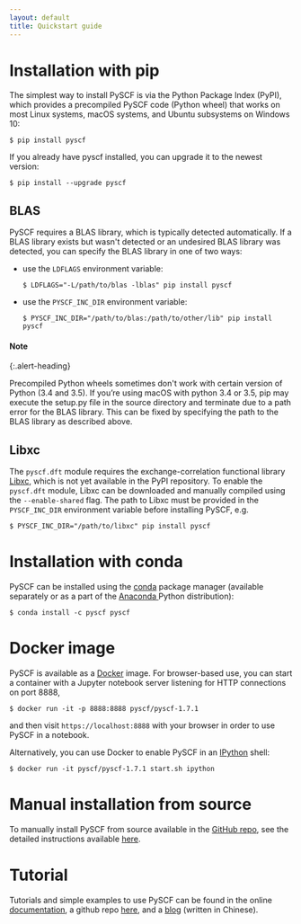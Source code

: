 ```yaml
---
layout: default
title: Quickstart guide
---
```

# Installation with pip

The simplest way to install PySCF is via the Python Package Index (PyPI),
which provides a precompiled PySCF code (Python wheel) that works on most
Linux systems, macOS systems, and Ubuntu subsystems on Windows 10:
``` shell
$ pip install pyscf
```
If you already have pyscf installed, you can upgrade it to the newest
version:
``` shell
$ pip install --upgrade pyscf
```

## BLAS

PySCF requires a BLAS library, which is typically detected automatically. If a
BLAS library exists but wasn't detected or an undesired BLAS library was
detected, you can specify the BLAS library in one of two ways:
- use the `LDFLAGS` environment variable: 
  ``` shell
  $ LDFLAGS="-L/path/to/blas -lblas" pip install pyscf
  ```
- use the `PYSCF_INC_DIR` environment variable:
  ``` shell
  $ PYSCF_INC_DIR="/path/to/blas:/path/to/other/lib" pip install pyscf
  ```

<div class="alert alert-warning" role="alert" markdown="1">

#### Note
{:.alert-heading} 

Precompiled Python wheels sometimes don't work with certain version of Python
(3.4 and 3.5). If you’re using macOS with python 3.4 or 3.5, pip may execute the
setup.py file in the source directory and terminate due to a path error for the
BLAS library. This can be fixed by specifying the path to the BLAS library
as described above.

</div>

## Libxc

The `pyscf.dft` module requires the exchange-correlation functional library
[Libxc](https://tddft.org/programs/libxc/), which is not yet available in the
PyPI repository.  To enable the `pyscf.dft` module, Libxc can be downloaded and
manually compiled using the `--enable-shared` flag.  The path to Libxc must be
provided in the `PYSCF_INC_DIR` environment variable before installing PySCF, e.g.
``` shell
$ PYSCF_INC_DIR="/path/to/libxc" pip install pyscf 
``` 

# Installation with conda

PySCF can be installed using the <a href="https://conda.io/en/latest/">conda</a> package manager
(available separately or as a part of the <a href="https://www.anaconda.com/distribution/">Anaconda </a>
Python distribution):
``` shell
$ conda install -c pyscf pyscf
```

# Docker image

PySCF is available as a [Docker](https://www.docker.com/get-started) image.  For
browser-based use, you can start a container with a Jupyter notebook server
listening for HTTP connections on port 8888,
``` shell
$ docker run -it -p 8888:8888 pyscf/pyscf-1.7.1
```
and then visit `https://localhost:8888` with your browser in order to use PySCF
in a notebook.

Alternatively, you can use Docker to enable PySCF in an
[IPython](https://ipython.org/) shell:
``` shell
$ docker run -it pyscf/pyscf-1.7.1 start.sh ipython
``` 

# Manual installation from source

To manually install PySCF from source available in the [GitHub
repo](https://github.com/pyscf/pyscf), see the detailed instructions available
[here](http://pyscf.github.io/pyscf/install.html#manual-installation-from-github-repo).


# Tutorial

Tutorials and simple examples to use PySCF can be found in the online
[documentation](http://pyscf.org/pyscf/tutorial.html), a github repo
[here](https://github.com/nmardirossian/PySCF_Tutorial/blob/master/user_guide.ipynb),
and a [blog](https://py-xdh.readthedocs.io/zh_CN/latest/) (written in Chinese).
